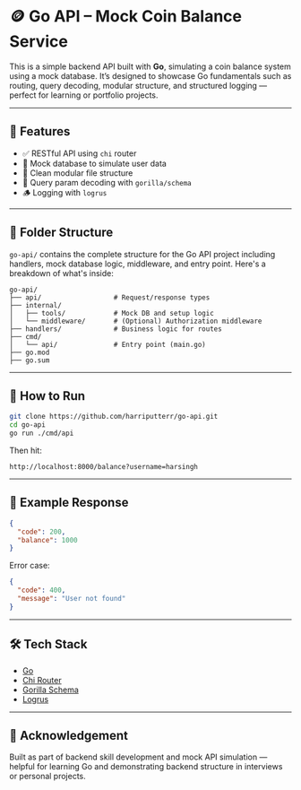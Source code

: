 # 🪙 Go API – Mock Coin Balance Service

This is a simple backend API built with **Go**, simulating a coin balance system using a mock database. It’s designed to showcase Go fundamentals such as routing, query decoding, modular structure, and structured logging — perfect for learning or portfolio projects.

---

## 🔧 Features

- ✅ RESTful API using `chi` router
- 🧪 Mock database to simulate user data
- 🧹 Clean modular file structure
- 📄 Query param decoding with `gorilla/schema`
- 🪵 Logging with `logrus`

---

## 📁 Folder Structure

`go-api/` contains the complete structure for the Go API project including handlers, mock database logic, middleware, and entry point. Here's a breakdown of what's inside:

```
go-api/
├── api/                  # Request/response types
├── internal/
│   ├── tools/            # Mock DB and setup logic
│   └── middleware/       # (Optional) Authorization middleware
├── handlers/             # Business logic for routes
├── cmd/
│   └── api/              # Entry point (main.go)
├── go.mod
├── go.sum
```

---

## 🚀 How to Run

```bash
git clone https://github.com/harriputterr/go-api.git
cd go-api
go run ./cmd/api
```

Then hit:

```
http://localhost:8000/balance?username=harsingh
```

---

## 📨 Example Response

```json
{
  "code": 200,
  "balance": 1000
}
```

Error case:

```json
{
  "code": 400,
  "message": "User not found"
}
```

---

## 🛠 Tech Stack

- [Go](https://golang.org/)
- [Chi Router](https://github.com/go-chi/chi)
- [Gorilla Schema](https://github.com/gorilla/schema)
- [Logrus](https://github.com/sirupsen/logrus)

---

## 🙌 Acknowledgement

Built as part of backend skill development and mock API simulation — helpful for learning Go and demonstrating backend structure in interviews or personal projects.

